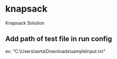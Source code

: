 # knapsack
Knapsack Solution

## Add path of test file in run config
ex: "C:\\Users\\iavta\\Downloads\\sampleInput.txt"
